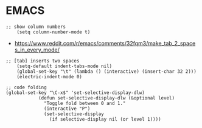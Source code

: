# EMACS
```
;; show column numbers
    (setq column-number-mode t)
```
* https://www.reddit.com/r/emacs/comments/32fqm3/make_tab_2_spaces_in_every_mode/
```
;; [tab] inserts two spaces
    (setq-default indent-tabs-mode nil)
    (global-set-key "\t" (lambda () (interactive) (insert-char 32 2)))
    (electric-indent-mode 0)
```
```
;; code folding
(global-set-key "\C-x$" 'set-selective-display-dlw)
            (defun set-selective-display-dlw (&optional level)
              "Toggle fold between 0 and 1."
              (interactive "P")
              (set-selective-display
                (if selective-display nil (or level 1))))
```
